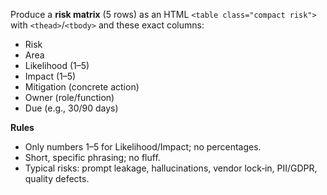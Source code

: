 Produce a **risk matrix** (5 rows) as an HTML `<table class="compact risk">` with `<thead>`/`<tbody>` and these exact columns:
- Risk
- Area
- Likelihood (1–5)
- Impact (1–5)
- Mitigation (concrete action)
- Owner (role/function)
- Due (e.g., 30/90 days)

**Rules**
- Only numbers 1–5 for Likelihood/Impact; no percentages.
- Short, specific phrasing; no fluff.
- Typical risks: prompt leakage, hallucinations, vendor lock‑in, PII/GDPR, quality defects.
